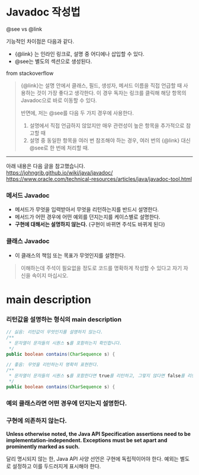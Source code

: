 # Javadoc 작성법
@see vs @link

기능적인 차이점은 다음과 같다.
- {@link} 는 인라인 링크로, 설명 중 어디에나 삽입할 수 있다.
- @see는 별도의 섹션으로 생성된다.

from stackoverflow
> {@link}는 설명 안에서 클래스, 필드, 생성자, 메서드 이름을 직접 언급할 때 사용하는 것이 가장 좋다고 생각한다. 이 경우 독자는 링크를 클릭해 해당 항목의 Javadoc으로 바로 이동할 수 있다.
> 
> 반면에, 저는 @see를 다음 두 가지 경우에 사용한다.
> 1. 설명에서 직접 언급하지 않았지만 매우 관련성이 높은 항목을 추가적으로 참고할 때 
> 2. 설명 중 동일한 항목을 여러 번 참조해야 하는 경우, 여러 번의 {@link} 대신 @see로 한 번에 처리할 때.

---
아래 내용은 다음 글을 참고했습니다.
https://johngrib.github.io/wiki/java/javadoc/
https://www.oracle.com/technical-resources/articles/java/javadoc-tool.html

### 메서드 Javadoc
- 메서드가 무엇을 입력받아서 무엇을 리턴하는지를 반드시 설명한다.
- 메서드가 어떤 경우에 어떤 예외를 던지는지를 케이스별로 설명한다.
- **구현에 대해서는 설명하지 않는다.** (구현이 바뀌면 주석도 바뀌게 된다)
### 클래스 Javadoc
- 이 클래스의 책임 또는 목표가 무엇인지를 설명한다.

> 이해하는데 주석이 필요없을 정도로 코드를 명확하게 작성할 수 있다고 자기 자신을 속이지 마십시오.

# main description
### 리턴값을 설명하는 형식의 main description
```java
// 싫음: 리턴값이 무엇인지를 설명하지 않는다.
/**
 * 문자열이 문자들의 시퀀스 s를 포함하는지 확인합니다.
 */
public boolean contains(CharSequence s) {
```

```java
// 좋음: 무엇을 리턴하는지 명확히 표현한다.
/**
 * 문자열이 문자들의 시퀀스 s를 포함한다면 true를 리턴하고, 그렇지 않다면 false를 리턴합니다.
 */
public boolean contains(CharSequence s) {
```
### 예외 클래스라면 어떤 경우에 던지는지 설명한다.
### 구현에 의존하지 않는다.
**Unless otherwise noted, the Java API Specification assertions need to be implementation-independent. Exceptions must be set apart and prominently marked as such.**

달리 명시되지 않는 한, Java API 사양 선언은 구현에 독립적이어야 한다.
예외는 별도로 설정하고 이를 두드러지게 표시해야 한다.